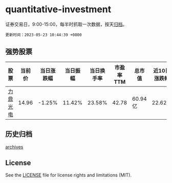 # quantitative-investment

证券交易日，9:00-15:00，每半时抓取一次数据，按天[归档](archives)。

`更新时间：2023-05-23 10:44:39 +0800`

## 强势股票

|股票|当前价|当日涨跌幅|当日振幅|当日换手率|市盈率TTM|总市值|近10日涨跌幅|
|----|----|----|----|----|----|----|----|
|[力鼎光电](https://xueqiu.com/S/SH605118)|14.96|-1.25%|11.42%|23.58%|42.78|60.94亿|22.62%|

## 历史归档

[archives](archives)

## License

See the [LICENSE](LICENSE) file for license rights and limitations (MIT).